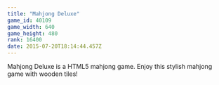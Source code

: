```yaml
---
title: "Mahjong Deluxe"
game_id: 40109
game_width: 640
game_height: 480
rank: 16400
date: 2015-07-20T18:14:44.457Z
---
```

Mahjong Deluxe is a HTML5 mahjong game. Enjoy this stylish mahjong game with wooden tiles!